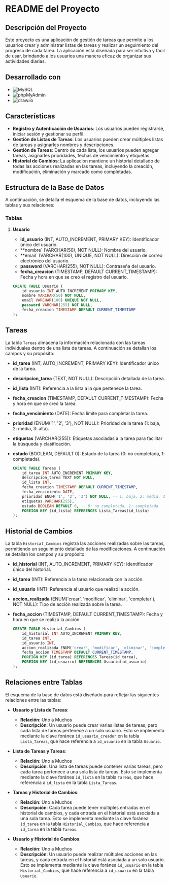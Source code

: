 # README del Proyecto

## Descripción del Proyecto

Este proyecto es una aplicación de gestión de tareas que permite a los usuarios crear y administrar listas de tareas y realizar un seguimiento del progreso de cada tarea. La aplicación está diseñada para ser intuitiva y fácil de usar, brindando a los usuarios una manera eficaz de organizar sus actividades diarias.

## Desarrollado con

- ![MySQL](https://img.shields.io/badge/MySQL-000000?style=for-the-badge&logo=mysql&logoColor=white)
- ![phpMyAdmin](https://img.shields.io/badge/phpMyAdmin-000000?style=for-the-badge&logo=phpmyadmin&logoColor=white)
- ![draw.io](https://img.shields.io/badge/draw.io-000000?style=for-the-badge&logo=draw.io&logoColor=white)

## Características

- **Registro y Autenticación de Usuarios**: Los usuarios pueden registrarse, iniciar sesión y gestionar su perfil.
- **Gestión de Listas de Tareas**: Los usuarios pueden crear múltiples listas de tareas y asignarles nombres y descripciones.
- **Gestión de Tareas**: Dentro de cada lista, los usuarios pueden agregar tareas, asignarles prioridades, fechas de vencimiento y etiquetas.
- **Historial de Cambios**: La aplicación mantiene un historial detallado de todas las acciones realizadas en las tareas, incluyendo la creación, modificación, eliminación y marcado como completadas.

## Estructura de la Base de Datos

A continuación, se detalla el esquema de la base de datos, incluyendo las tablas y sus relaciones:

### Tablas

1. **Usuario**
   - **id_usuario** (INT, AUTO_INCREMENT, PRIMARY KEY): Identificador único del usuario.
   - **nombre` (VARCHAR(50), NOT NULL): Nombre del usuario.
   - **email` (VARCHAR(100), UNIQUE, NOT NULL): Dirección de correo electrónico del usuario.
   - **password** (VARCHAR(255), NOT NULL): Contraseña del usuario.
   - **fecha_creacion** (TIMESTAMP, DEFAULT CURRENT_TIMESTAMP): Fecha y hora en que se creó el registro del usuario.

   ```sql
   CREATE TABLE Usuario (
       id_usuario INT AUTO_INCREMENT PRIMARY KEY,
       nombre VARCHAR(50) NOT NULL,
       email VARCHAR(100) UNIQUE NOT NULL,
       password VARCHAR(255) NOT NULL,
       fecha_creacion TIMESTAMP DEFAULT CURRENT_TIMESTAMP
   );
## **Tareas**

La tabla `Tareas` almacena la información relacionada con las tareas individuales dentro de una lista de tareas. A continuación se detallan los campos y su propósito:

- **id_tarea** (INT, AUTO_INCREMENT, PRIMARY KEY): Identificador único de la tarea.
- **descripcion_tarea** (TEXT, NOT NULL): Descripción detallada de la tarea.
- **id_lista** (INT): Referencia a la lista a la que pertenece la tarea.
- **fecha_creacion** (TIMESTAMP, DEFAULT CURRENT_TIMESTAMP): Fecha y hora en que se creó la tarea.
- **fecha_vencimiento** (DATE): Fecha límite para completar la tarea.
- **prioridad** (ENUM('1', '2', '3'), NOT NULL): Prioridad de la tarea (1: baja, 2: media, 3: alta).
- **etiquetas** (VARCHAR(255)): Etiquetas asociadas a la tarea para facilitar la búsqueda y clasificación.
- **estado** (BOOLEAN, DEFAULT 0): Estado de la tarea (0: no completada, 1: completada).

   ```sql
   CREATE TABLE Tareas (
       id_tarea INT AUTO_INCREMENT PRIMARY KEY,
       descripcion_tarea TEXT NOT NULL,
       id_lista INT,
       fecha_creacion TIMESTAMP DEFAULT CURRENT_TIMESTAMP,
       fecha_vencimiento DATE,
       prioridad ENUM('1', '2', '3') NOT NULL, -- 1: baja, 2: media, 3: alta
       etiquetas VARCHAR(255),
       estado BOOLEAN DEFAULT 0, -- 0: no completada, 1: completada
       FOREIGN KEY (id_lista) REFERENCES Lista_Tareas(id_lista)
   );
## **Historial de Cambios**

La tabla `Historial_Cambios` registra las acciones realizadas sobre las tareas, permitiendo un seguimiento detallado de las modificaciones. A continuación se detallan los campos y su propósito:

- **id_historial** (INT, AUTO_INCREMENT, PRIMARY KEY): Identificador único del historial.
- **id_tarea** (INT): Referencia a la tarea relacionada con la acción.
- **id_usuario** (INT): Referencia al usuario que realizó la acción.
- **accion_realizada** (ENUM('crear', 'modificar', 'eliminar', 'completar'), NOT NULL): Tipo de acción realizada sobre la tarea.
- **fecha_accion** (TIMESTAMP, DEFAULT CURRENT_TIMESTAMP): Fecha y hora en que se realizó la acción.

   ```sql
   CREATE TABLE Historial_Cambios (
       id_historial INT AUTO_INCREMENT PRIMARY KEY,
       id_tarea INT,
       id_usuario INT,
       accion_realizada ENUM('crear', 'modificar', 'eliminar', 'completar') NOT NULL,
       fecha_accion TIMESTAMP DEFAULT CURRENT_TIMESTAMP,
       FOREIGN KEY (id_tarea) REFERENCES Tareas(id_tarea),
       FOREIGN KEY (id_usuario) REFERENCES Usuario(id_usuario)
   );
## Relaciones entre Tablas

El esquema de la base de datos está diseñado para reflejar las siguientes relaciones entre las tablas:

- **Usuario y Lista de Tareas**: 
  - **Relación**: Uno a Muchos
  - **Descripción**: Un usuario puede crear varias listas de tareas, pero cada lista de tareas pertenece a un solo usuario. Esto se implementa mediante la clave foránea `id_usuario_creador` en la tabla `Lista_Tareas`, que hace referencia a `id_usuario` en la tabla `Usuario`.

- **Lista de Tareas y Tareas**: 
  - **Relación**: Uno a Muchos
  - **Descripción**: Una lista de tareas puede contener varias tareas, pero cada tarea pertenece a una sola lista de tareas. Esto se implementa mediante la clave foránea `id_lista` en la tabla `Tareas`, que hace referencia a `id_lista` en la tabla `Lista_Tareas`.

- **Tareas y Historial de Cambios**: 
  - **Relación**: Uno a Muchos
  - **Descripción**: Cada tarea puede tener múltiples entradas en el historial de cambios, y cada entrada en el historial está asociada a una sola tarea. Esto se implementa mediante la clave foránea `id_tarea` en la tabla `Historial_Cambios`, que hace referencia a `id_tarea` en la tabla `Tareas`.

- **Usuario y Historial de Cambios**: 
  - **Relación**: Uno a Muchos
  - **Descripción**: Un usuario puede realizar múltiples acciones en las tareas, y cada entrada en el historial está asociada a un solo usuario. Esto se implementa mediante la clave foránea `id_usuario` en la tabla `Historial_Cambios`, que hace referencia a `id_usuario` en la tabla `Usuario`.



